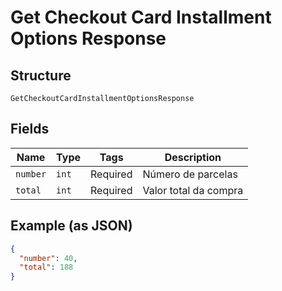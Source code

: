 
# Get Checkout Card Installment Options Response

## Structure

`GetCheckoutCardInstallmentOptionsResponse`

## Fields

| Name | Type | Tags | Description |
|  --- | --- | --- | --- |
| `number` | `int` | Required | Número de parcelas |
| `total` | `int` | Required | Valor total da compra |

## Example (as JSON)

```json
{
  "number": 40,
  "total": 188
}
```

